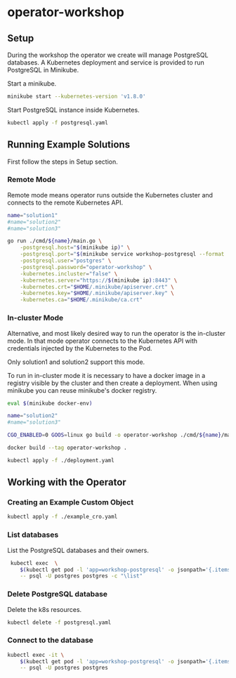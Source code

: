 # operator-workshop

## Setup

During the workshop the operator we create will manage PostgreSQL databases.
A Kubernetes deployment and service is provided to run PostgreSQL in Minikube.

Start a minikube.

```bash
minikube start --kubernetes-version 'v1.8.0'
```

Start PostgreSQL instance inside Kubernetes.

```bash
kubectl apply -f postgresql.yaml
```

## Running Example Solutions

First follow the steps in Setup section.

### Remote Mode

Remote mode means operator runs outside the Kubernetes cluster and connects to
the remote Kubernetes API.

```bash
name="solution1"
#name="solution2"
#name="solution3"

go run ./cmd/${name}/main.go \
    -postgresql.host="$(minikube ip)" \
    -postgresql.port="$(minikube service workshop-postgresql --format '{{.Port}}')" \
    -postgresql.user="postgres" \
    -postgresql.password="operator-workshop" \
    -kubernetes.incluster="false" \
    -kubernetes.server="https://$(minikube ip):8443" \
    -kubernetes.crt="$HOME/.minikube/apiserver.crt" \
    -kubernetes.key="$HOME/.minikube/apiserver.key" \
    -kubernetes.ca="$HOME/.minikube/ca.crt"
```

### In-cluster Mode

Alternative, and most likely desired way to run the operator is the in-cluster
mode. In that mode operator connects to the Kubernetes API with credentials
injected by the Kubernetes to the Pod.

Only solution1 and solution2 support this mode.

To run in in-cluster mode it is necessary to have a docker image in a registry
visible by the cluster and then create a deployment. When using minikube you can
reuse minikube's docker registry.

```bash
eval $(minikube docker-env)

name="solution2"
#name="solution3"

CGO_ENABLED=0 GOOS=linux go build -o operator-workshop ./cmd/${name}/main.go

docker build --tag operator-workshop .

kubectl apply -f ./deployment.yaml
```

## Working with the Operator

### Creating an Example Custom Object

```bash
kubectl apply -f ./example_cro.yaml
```

### List databases

List the PostgreSQL databases and their owners.

```bash
 kubectl exec  \
    $(kubectl get pod -l 'app=workshop-postgresql' -o jsonpath='{.items[0].metadata.name}') \
    -- psql -U postgres postgres -c "\list"
```

### Delete PostgreSQL database

Delete the k8s resources.

```bash
kubectl delete -f postgresql.yaml
```

### Connect to the database

```bash
kubectl exec -it \
    $(kubectl get pod -l 'app=workshop-postgresql' -o jsonpath='{.items[0].metadata.name}') \
    -- psql -U postgres postgres
```
